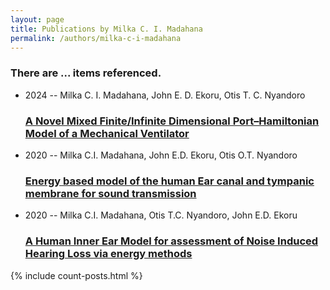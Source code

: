 ```yaml
---
layout: page
title: Publications by Milka C. I. Madahana
permalink: /authors/milka-c-i-madahana
---
```


<h3 id="number-posts">There are ... items referenced.</h3>
<ul class="post-list">
<li><span class='post-meta'>2024 -- Milka C. I. Madahana, John E. D. Ekoru, Otis T. C. Nyandoro</span><h3><a class='post-link' href="{{ site.baseurl }}/a-novel-mixed-finite-infinite-dimensional-port-hamiltonian-model-of-a-mechanical-ventilator">A Novel Mixed Finite/Infinite Dimensional Port–Hamiltonian Model of a Mechanical Ventilator</a></h3></li>
<li><span class='post-meta'>2020 -- Milka C.I. Madahana, John E.D. Ekoru, Otis O.T. Nyandoro</span><h3><a class='post-link' href="{{ site.baseurl }}/energy-based-model-of-the-human-ear-canal-and-tympanic-membrane-for-sound-transmission">Energy based model of the human Ear canal and tympanic membrane for sound transmission</a></h3></li>
<li><span class='post-meta'>2020 -- Milka C.I. Madahana, Otis T.C. Nyandoro, John E.D. Ekoru</span><h3><a class='post-link' href="{{ site.baseurl }}/a-human-inner-ear-model-for-assessment-of-noise-induced-hearing-loss-via-energy-methods">A Human Inner Ear Model for assessment of Noise Induced Hearing Loss via energy methods</a></h3></li>

</ul>
{% include count-posts.html %}
